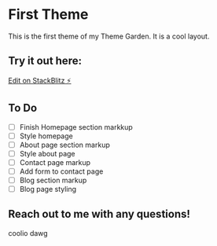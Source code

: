 # First Theme 

This is the first theme of my Theme Garden. It is a cool layout.

## Try it out here:

[Edit on StackBlitz ⚡️](https://stackblitz.com/edit/nextjs-21v57b)

## To Do
- [ ] Finish Homepage section markkup
- [ ] Style homepage
- [ ] About page section markup
- [ ] Style about page
- [ ] Contact page markup
- [ ] Add form to contact page
- [ ] Blog section markup
- [ ] Blog page styling

## Reach out to me with any questions!
coolio dawg